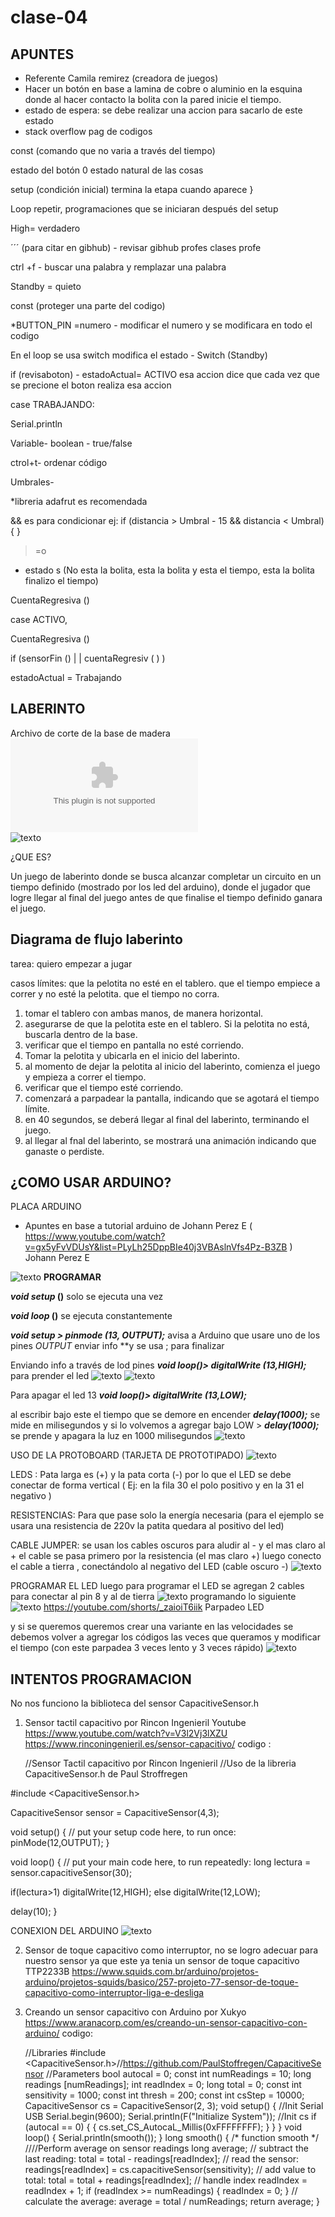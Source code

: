 # clase-04


## APUNTES 

- Referente Camila remirez (creadora de juegos)
- Hacer un botón en base a lamina de cobre o aluminio en la esquina donde al hacer contacto la bolita con la pared inicie el tiempo.
- estado de espera: se debe realizar una accion para sacarlo de este estado
- stack overflow pag de codigos

const (comando que no varia a través del tiempo)

estado del botón 0 estado natural de las cosas 

setup (condición inicial)  termina la etapa cuando aparece }

Loop  repetir, programaciones que se iniciaran después del setup

High= verdadero  

´´´ (para citar en gibhub) - revisar gibhub profes clases profe

ctrl +f  - buscar una palabra y remplazar una palabra

Standby = quieto 

const (proteger una parte del codigo)

*BUTTON_PIN =numero - modificar el numero y se modificara en todo el codigo 

En el loop se usa switch modifica el estado - Switch (Standby)

if (revisaboton) - estadoActual= ACTIVO   esa accion dice que cada vez que se precione el boton realiza esa accion 

case TRABAJANDO:

Serial.println

Variable- boolean - true/false

ctrol+t- ordenar código

Umbrales-

*libreria adafrut es recomendada 

&& es para condicionar ej: if (distancia > Umbral - 15  &&  distancia  < Umbral){
}

> =o
> 
- estado s (No esta la bolita, esta la bolita y esta el tiempo, esta la bolita finalizo el tiempo)

CuentaRegresiva ()

case ACTIVO, 

CuentaRegresiva ()

if  (sensorFin ()  | |  cuentaRegresiv ( ) )

estadoActual = Trabajando

## LABERINTO
Archivo de corte de la base de madera 
![texto](./CorteLáserlaberinto.ai)  
![texto](./laberinto.JPG)

¿QUE ES?

Un juego de laberinto donde se busca alcanzar completar un circuito en un tiempo definido (mostrado por los led del arduino), donde  el jugador que logre llegar al final del juego antes de que finalise el tiempo definido  ganara el juego.

## Diagrama de flujo laberinto

tarea: quiero empezar a jugar 


casos límites:
que la pelotita no esté en el tablero.
que el tiempo empiece a correr y no esté la pelotita.
que el tiempo no corra.


 1. tomar el tablero con ambas manos, de manera horizontal.
 2. asegurarse de que la pelotita este en el tablero. Si la pelotita no está, buscarla dentro de la base.
 3. verificar que el tiempo en pantalla no esté corriendo.
 4. Tomar la pelotita y ubicarla en el inicio del laberinto.
 5. al momento de dejar la pelotita al inicio del laberinto, comienza el juego y empieza a correr el tiempo.
 6. verificar que el tiempo esté corriendo.
 7. comenzará a parpadear la pantalla, indicando que se agotará el tiempo límite.
 8. en 40 segundos, se deberá llegar al final del laberinto, terminando el juego.
 9. al llegar al fnal del laberinto, se mostrará una animación indicando que ganaste o perdiste.

## ¿COMO USAR ARDUINO?
PLACA ARDUINO 
- Apuntes en base a tutorial arduino de Johann Perez E ( https://www.youtube.com/watch?v=gx5yFvVDUsY&list=PLyLh25DppBIe40j3VBAslnVfs4Pz-B3ZB ) Johann Perez E

![texto](./placaarduino.jpg)
**PROGRAMAR** 

***void setup* ()** solo se ejecuta una vez 

***void loop* ()** se ejecuta constantemente  

***void setup > pinmode* *(13, OUTPUT);***  avisa a Arduino que usare uno de los pines  *OUTPUT*  enviar info  **y se usa ; para finalizar

Enviando info a través de lod pines ***void loop()> digitalWrite* *(13,HIGH);***  para prender el led
![texto](./progamacion1.png)
![texto](./primerintento.jpg)

Para apagar el led 13  ***void loop()> digitalWrite* *(13,LOW);***  

al escribir bajo este el tiempo que se demore en encender ***delay(1000);***  se mide en milisegundos y si lo volvemos a agregar bajo  LOW >  ***delay(1000);***  se prende y apagara la luz en 1000 milisegundos
![texto](./programacion2.png)

USO DE LA PROTOBOARD (TARJETA DE PROTOTIPADO)
![texto](./PROTOBOARD.jpg)

LEDS : Pata larga es (+) y la pata corta (-) por lo que el LED se debe conectar de forma vertical ( Ej: en la fila 30 el polo positivo y en la 31 el negativo )  

RESISTENCIAS:  Para que pase solo la energía necesaria (para el ejemplo se usara una resistencia de 220v la patita quedara al positivo del led)

CABLE JUMPER: se usan los cables oscuros para aludir al - y el mas claro al +  el cable se pasa primero por la resistencia  (el mas claro +) luego conecto el cable a tierra , conectándolo al negativo del LED (cable oscuro -)
![texto](./led1.jpg)

PROGRAMAR EL  LED
luego para programar el LED se agregan 2 cables para conectar al pin 8 y al de tierra
![texto](./led2.jpg)
programando lo siguiente 
![texto](./programacion3.png)
https://youtube.com/shorts/_zaioiT6iik  Parpadeo LED

y si se queremos  queremos crear una variante en las velocidades se debemos volver a agregar los códigos  las veces que queramos y modificar el tiempo (con este parpadea 3 veces lento y 3 veces rápido)
![texto](./programacion4.png)


## INTENTOS PROGRAMACION 
No nos funciono la biblioteca del sensor CapacitiveSensor.h
1. Sensor tactil capacitivo por Rincon Ingenieril Youtube https://www.youtube.com/watch?v=V3l2Vj3lXZU
   https://www.rinconingenieril.es/sensor-capacitivo/
   codigo :

   //Sensor Tactil capacitivo por Rincon Ingenieril
//Uso de la libreria CapacitiveSensor.h de Paul Stroffregen

#include <CapacitiveSensor.h>

CapacitiveSensor sensor = CapacitiveSensor(4,3);

void setup() 
{
  // put your setup code here, to run once:
pinMode(12,OUTPUT);
}

void loop() 
{
  // put your main code here, to run repeatedly:
long lectura = sensor.capacitiveSensor(30);

if(lectura>1)
digitalWrite(12,HIGH);
else
digitalWrite(12,LOW);

delay(10);
}


CONEXION DEL ARDUINO
![texto](./intento1sensor.jpg)

2. Sensor de toque capacitivo como interruptor, no se logro adecuar para nuestro sensor ya que este ya tenia un sensor de toque capacitivo TTP2233B https://www.squids.com.br/arduino/projetos-arduino/projetos-squids/basico/257-projeto-77-sensor-de-toque-capacitivo-como-interruptor-liga-e-desliga

3. Creando un sensor capacitivo con Arduino por Xukyo https://www.aranacorp.com/es/creando-un-sensor-capacitivo-con-arduino/
   codigo:

   
   //Libraries
#include <CapacitiveSensor.h>//https://github.com/PaulStoffregen/CapacitiveSensor
//Parameters
bool autocal 	= 0;
const int numReadings 	= 10;
long readings [numReadings];
int readIndex 	= 0;
long total 	= 0;
const int sensitivity 	= 1000;
const int thresh 	= 200;
const int csStep 	= 10000;
CapacitiveSensor cs 	= CapacitiveSensor(2, 3);
void setup() {
 	//Init Serial USB
 	Serial.begin(9600);
 	Serial.println(F("Initialize System"));
 	//Init cs
 	if (autocal == 0) {
 			{
 					cs.set_CS_AutocaL_Millis(0xFFFFFFFF);
 			}
 	}
}
void loop() {
 	Serial.println(smooth());
}
long smooth() { /* function smooth */
 	////Perform average on sensor readings
 	long average;
 	// subtract the last reading:
 	total = total - readings[readIndex];
 	// read the sensor:
 	readings[readIndex] = cs.capacitiveSensor(sensitivity);
 	// add value to total:
 	total = total + readings[readIndex];
 	// handle index
 	readIndex = readIndex + 1;
 	if (readIndex >= numReadings) {
 			readIndex = 0;
 	}
 	// calculate the average:
 	average = total / numReadings;
 	return average;
}



